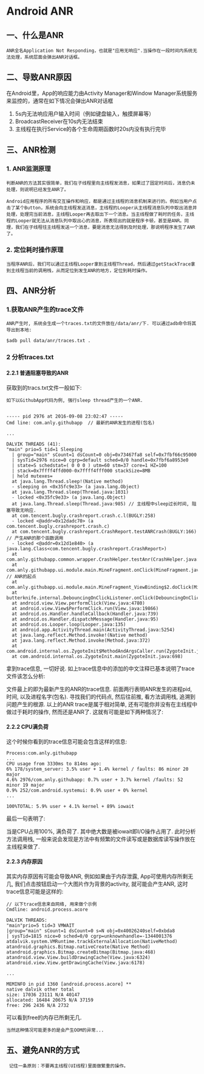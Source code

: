 # Android ANR
## 一、什么是ANR
    ANR全名Application Not Responding，也就是"应用无响应".当操作在一段时间内系统无法处理，系统层面会弹出ANR对话框。

## 二、导致ANR原因
   在Android里，App的响应能力由Activity Manager和Window Manager系统服务来监控的，通常在如下情况会弹出ANR对话框
   1. 5s内无法响应用户输入时间（例如键盘输入，触摸屏幕等）
   2. BroadcastReceiver在10s内无法结束
   3. 主线程在执行Service的各个生命周期函数时20s内没有执行完毕
## 三、ANR检测
###     1. ANR监测原理
    判断ANR的方法其实很简单，我们在子线程里向主线程发消息，如果过了固定时间后，消息仍未处理，则说明已经发生ANR了。

    Android应用程序的所有交互操作和响应，都是通过主线程的消息机制来进行的。例如当用户点击了某个Button，系统会向主线程发送消息，主线程的Looper从主线程消息队列中取出消息并处理，处理完当前消息，主线程Looper再去取出下一个消息。当主线程做了耗时的任务，主线程的Looper就无法从消息队列中取出心的消息，所表现出的就是程序卡顿，甚至是ANR。同理，我们在子线程往主线程发送一个消息，要是消息无法得到及时处理，那说明程序发生了ANR了。

###     2. 定位耗时操作原理
    当程序ANR后，我们可以通过主线程Looper拿到主线程Thread，然后通过getStackTrace拿到主线程当前的调用栈，从而定位到发生ANR的地方，定位到耗时操作。

## 四、ANR分析
### 1.获取ANR产生的trace文件
    ANR产生时, 系统会生成一个traces.txt的文件放在/data/anr/下. 可以通过adb命令将其导出到本地:

    $adb pull data/anr/traces.txt .
### 2 分析traces.txt
#### 2.2.1 普通阻塞导致的ANR
获取到的tracs.txt文件一般如下:

    如下以GithubApp代码为例, 强行sleep thread产生的一个ANR.


    ----- pid 2976 at 2016-09-08 23:02:47 -----
    Cmd line: com.anly.githubapp  // 最新的ANR发生的进程(包名)

    ...

    DALVIK THREADS (41):
    "main" prio=5 tid=1 Sleeping
      | group="main" sCount=1 dsCount=0 obj=0x73467fa8 self=0x7fbf66c95000
      | sysTid=2976 nice=0 cgrp=default sched=0/0 handle=0x7fbf6a8953e0
      | state=S schedstat=( 0 0 0 ) utm=60 stm=37 core=1 HZ=100
      | stack=0x7ffff4ffd000-0x7ffff4fff000 stackSize=8MB
      | held mutexes=
      at java.lang.Thread.sleep!(Native method)
      - sleeping on <0x35fc9e33> (a java.lang.Object)
      at java.lang.Thread.sleep(Thread.java:1031)
      - locked <0x35fc9e33> (a java.lang.Object)
      at java.lang.Thread.sleep(Thread.java:985) // 主线程中sleep过长时间, 阻塞导致无响应.
      at com.tencent.bugly.crashreport.crash.c.l(BUGLY:258)
      - locked <@addr=0x12dadc70> (a com.tencent.bugly.crashreport.crash.c)
      at com.tencent.bugly.crashreport.CrashReport.testANRCrash(BUGLY:166)  // 产生ANR的那个函数调用
      - locked <@addr=0x12d1e840> (a java.lang.Class<com.tencent.bugly.crashreport.CrashReport>)
      at com.anly.githubapp.common.wrapper.CrashHelper.testAnr(CrashHelper.java:23)
      at com.anly.githubapp.ui.module.main.MineFragment.onClick(MineFragment.java:80) // ANR的起点
      at com.anly.githubapp.ui.module.main.MineFragment_ViewBinding$2.doClick(MineFragment_ViewBinding.java:47)
      at butterknife.internal.DebouncingOnClickListener.onClick(DebouncingOnClickListener.java:22)
      at android.view.View.performClick(View.java:4780)
      at android.view.View$PerformClick.run(View.java:19866)
      at android.os.Handler.handleCallback(Handler.java:739)
      at android.os.Handler.dispatchMessage(Handler.java:95)
      at android.os.Looper.loop(Looper.java:135)
      at android.app.ActivityThread.main(ActivityThread.java:5254)
      at java.lang.reflect.Method.invoke!(Native method)
      at java.lang.reflect.Method.invoke(Method.java:372)
      at com.android.internal.os.ZygoteInit$MethodAndArgsCaller.run(ZygoteInit.java:903)
      at com.android.internal.os.ZygoteInit.main(ZygoteInit.java:698)

拿到trace信息, 一切好说.
如上trace信息中的添加的中文注释已基本说明了trace文件该怎么分析:

文件最上的即为最新产生的ANR的trace信息.
前面两行表明ANR发生的进程pid, 时间, 以及进程名字(包名).
寻找我们的代码点, 然后往前推, 看方法调用栈, 追溯到问题产生的根源.
以上的ANR trace是属于相对简单, 还有可能你并没有在主线程中做过于耗时的操作, 然而还是ANR了. 这就有可能是如下两种情况了:

#### 2.2.2 CPU满负荷
这个时候你看到的trace信息可能会包含这样的信息:

    Process:com.anly.githubapp
    ...
    CPU usage from 3330ms to 814ms ago:
    6% 178/system_server: 3.5% user + 1.4% kernel / faults: 86 minor 20 major
    4.6% 2976/com.anly.githubapp: 0.7% user + 3.7% kernel /faults: 52 minor 19 major
    0.9% 252/com.android.systemui: 0.9% user + 0% kernel
    ...

    100%TOTAL: 5.9% user + 4.1% kernel + 89% iowait
最后一句表明了:

当是CPU占用100%, 满负荷了.
其中绝大数是被iowait即I/O操作占用了.
此时分析方法调用栈, 一般来说会发现是方法中有频繁的文件读写或是数据库读写操作放在主线程来做了.

#### 2.2.3 内存原因
其实内存原因有可能会导致ANR, 例如如果由于内存泄露, App可使用内存所剩无几, 我们点击按钮启动一个大图片作为背景的activity, 就可能会产生ANR, 这时trace信息可能是这样的:

    // 以下trace信息来自网络, 用来做个示例
    Cmdline: android.process.acore

    DALVIK THREADS:
    "main"prio=5 tid=3 VMWAIT
    |group="main" sCount=1 dsCount=0 s=N obj=0x40026240self=0xbda8
    | sysTid=1815 nice=0 sched=0/0 cgrp=unknownhandle=-1344001376
    atdalvik.system.VMRuntime.trackExternalAllocation(NativeMethod)
    atandroid.graphics.Bitmap.nativeCreate(Native Method)
    atandroid.graphics.Bitmap.createBitmap(Bitmap.java:468)
    atandroid.view.View.buildDrawingCache(View.java:6324)
    atandroid.view.View.getDrawingCache(View.java:6178)

    ...

    MEMINFO in pid 1360 [android.process.acore] **
    native dalvik other total
    size: 17036 23111 N/A 40147
    allocated: 16484 20675 N/A 37159
    free: 296 2436 N/A 2732

可以看到free的内存已所剩无几.

    当然这种情况可能更多的是会产生OOM的异常...


## 五、避免ANR的方式
     记住一条原则：不要再主线程(UI线程)里面做繁重的操作。







